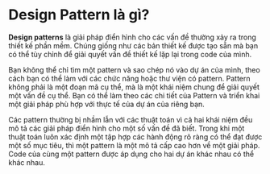# Design Pattern là gì?

**Design patterns** là giải pháp điển hình cho các vấn đề thường xảy ra trong thiết kế phần mềm. Chúng giống như các bản thiết kế được tạo sẵn mà bạn có thể tùy chỉnh để giải quyết vấn đề thiết kế lặp lại trong code của mình.

Bạn không thể chỉ tìm một pattern và sao chép nó vào dự án của mình, theo cách bạn có thể làm với các chức năng hoặc thư viện có pattern. Pattern không phải là một đoạn mã cụ thể, mà là một khái niệm chung để giải quyết một vấn đề cụ thể. Bạn có thể làm theo các chi tiết của Pattern và triển khai một giải pháp phù hợp với thực tế của dự án của riêng bạn.

Các pattern thường bị nhầm lẫn với các thuật toán vì cả hai khái niệm đều mô tả các giải pháp điển hình cho một số vấn đề đã biết. Trong khi một thuật toán luôn xác định một tập hợp các hành động rõ ràng có thể đạt được một số mục tiêu, thì một pattern là một mô tả cấp cao hơn về một giải pháp. Code của cùng một pattern được áp dụng cho hai dự án khác nhau có thể khác nhau.
